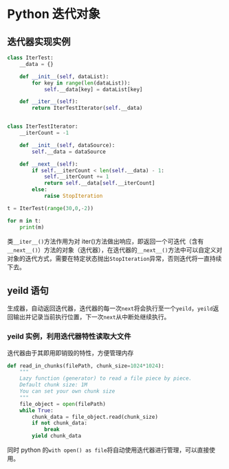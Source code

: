 # Python 迭代对象

## 迭代器实现实例

```python
class IterTest:
    __data = {}

    def __init__(self, dataList):
        for key in range(len(dataList)):
            self.__data[key] = dataList[key]

    def __iter__(self):
        return IterTestIterator(self.__data)


class IterTestIterator:
    __iterCount = -1

    def __init__(self, dataSource):
        self.__data = dataSource

    def __next__(self):
        if self.__iterCount < len(self.__data) - 1:
            self.__iterCount += 1
            return self.__data[self.__iterCount]
        else:
            raise StopIteration

t = IterTest(range(30,0,-2))

for m in t:
    print(m)
```

类`__iter__()`方法作用为对 iter()方法做出响应，即返回一个可迭代（含有`__next__()`）方法的对象（迭代器），在迭代器的`__next__()`方法中可以自定义对对象的迭代方式，需要在特定状态抛出`StopIteration`异常，否则迭代将一直持续下去。

## yeild 语句

生成器，自动返回迭代器，迭代器的每一次`next`将会执行至一个`yeild`，`yeild`返回输出并记录当前执行位置，下一次`next`从中断处继续执行。

### yeild 实例，利用迭代器特性读取大文件

迭代器由于其即用即销毁的特性，方便管理内存

```python
def read_in_chunks(filePath, chunk_size=1024*1024):
    """
    Lazy function (generator) to read a file piece by piece.
    Default chunk size: 1M
    You can set your own chunk size
    """
    file_object = open(filePath)
    while True:
        chunk_data = file_object.read(chunk_size)
        if not chunk_data:
            break
        yield chunk_data
```

同时 python 的`with open() as file`将自动使用迭代器进行管理，可以直接使用。
